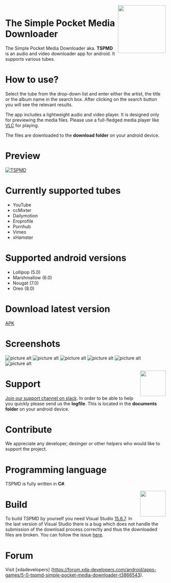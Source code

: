 <img src="https://github.com/mrklintscher/TSPMD/blob/master/Icon/github.png" width="150" align="right">

# The Simple Pocket Media Downloader

The Simple Pocket Media Downloader aka. **TSPMD** is an audio and video downloader app for android. It supports various tubes.

# How to use?

Select the tube from the drop-down list and enter either the artist, the title or the album name in the search box. After clicking on the search button you will see the relevant results.

The app includes a lightweight audio and video player. It is designed only for previewing the media files. Please use a full-fledged media player like [VLC](https://play.google.com/store/apps/details?id=org.videolan.vlc) for playing.

The files are downloaded to the **download folder** on your android device.

# Preview

[![TSPMD](https://img.youtube.com/vi/rg_feM4ffCM/0.jpg)](https://www.youtube.com/watch?v=rg_feM4ffCM)

# Currently supported tubes

* YouTube
* ccMixter
* Dailymotion
* Eroprofile
* Pornhub
* Vimeo
* xHamster

# Supported android versions

* Lollipop (5.0)
* Marshmallow (6.0)
* Nougat (7.0)
* Oreo (8.0)

# Download latest version

[APK](http://tspmd.blogspot.com/)

# Screenshots

![picture alt](https://github.com/mrklintscher/TSPMD/blob/master/Screenshots/Screenshot_1_github.jpg) ![picture alt](https://github.com/mrklintscher/TSPMD/blob/master/Screenshots/Screenshot_2_github.jpg)
![picture alt](https://github.com/mrklintscher/TSPMD/blob/master/Screenshots/Screenshot_3_github.jpg) ![picture alt](https://github.com/mrklintscher/TSPMD/blob/master/Screenshots/Screenshot_4_github.jpg)
![picture alt](https://github.com/mrklintscher/TSPMD/blob/master/Screenshots/Screenshot_5_github.jpg) ![picture alt](https://github.com/mrklintscher/TSPMD/blob/master/Screenshots/Screenshot_6_github.jpg)

<img src="https://github.com/mrklintscher/TSPMD/blob/master/Resources/slack.png" width="80" align="right">

# Support

[Join our support channel on slack](https://tspmd.slack.com/messages/CDSDC00LU). In order to be able to help you quickly please send us the **logfile**. This is located in the **documents folder** on your android device.

# Contribute

We appreciate any developer, desinger or other helpers who would like to support the project.

# Programming language

TSPMD is fully written in **C#**.

<img src="https://github.com/mrklintscher/TSPMD/blob/master/Resources/Visual_Studio_2017.png" width="80" align="right">

# Build

To build TSPMD by yourself you need Visual Studio [15.6.7](https://aka.ms/eac464). In the last version of Visual Studio there is a bug which does not handle the submission of the download process correctly and thus the downloaded files are broken. You can follow the issue [here](https://github.com/mono/mono/issues/9808).

# Forum

Visit [xdadevelopers] (https://forum.xda-developers.com/android/apps-games/5-0-tspmd-simple-pocket-media-downloader-t3866543).

